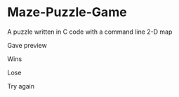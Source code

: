 # Maze-Puzzle-Game
A puzzle written in C code with a command line 2-D map

Gave preview

Wins

Lose

Try again
